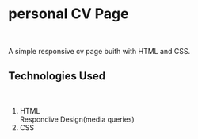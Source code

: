 <h1>personal CV Page</h1><br>
<p>A simple responsive cv page buith with HTML and CSS.</p>
<h2>Technologies Used</h2><br>
<ol>
  <li>
    HTML
  </li
  <li>Respondive Design(media queries)</li>
  <li>CSS</li>
</ol>
